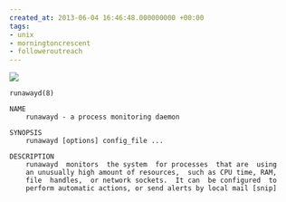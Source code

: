 ```yaml
---
created_at: 2013-06-04 16:46:48.000000000 +00:00
tags:
- unix
- morningtoncrescent
- followeroutreach
---
```


![](/blog/media/tumblr_inline_mnvmzsxY2T1qz4rgp.png)

    runawayd(8)

    NAME
        runawayd - a process monitoring daemon

    SYNOPSIS
        runawayd [options] config_file ...

    DESCRIPTION
        runawayd  monitors  the system  for processes  that are  using
        an unusually high amount of resources,  such as CPU time, RAM,
        file  handles,  or network sockets.  It can  be configured  to
        perform automatic actions, or send alerts by local mail [snip]

